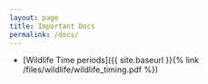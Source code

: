 ```yaml
---
layout: page
title: Important Docs
permalink: /docs/
---
```


* [Wildlife Time periods]({{ site.baseurl }}{% link /files/wildlife/wildlife_timing.pdf  %})
